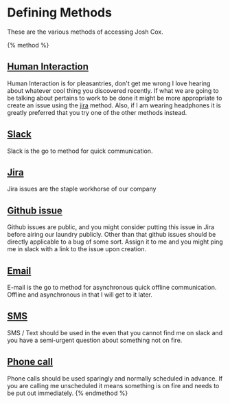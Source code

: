 # Defining Methods

These are the various methods of accessing Josh Cox.

{% method %}
## [Human Interaction](./human.md)

Human Interaction is for pleasantries, don't get me wrong I love
hearing about whatever cool thing you discovered recently. If what we are
going to be talking about pertains to work to be done it might be more
appropriate to create an issue using the [jira](./jira.md) method.  Also, if I am wearing
headphones it is greatly preferred that you try one of the other methods
instead.

## [Slack](./slack.md)

Slack is the go to method for quick communication.

## [Jira](./jira.md)

Jira issues are the staple workhorse of our company

## [Github issue](./github.md)

Github issues are public, and you might consider putting this issue in
Jira before airing our laundry publicly.  Other than that github issues
should be directly applicable to a bug of some sort. Assign it to me and
you might ping me in slack with a link to the issue upon creation.

## [Email](./email.md)

E-mail is the go to method for asynchronous quick offline communication.
Offline and asynchronous in that I will get to it later.

## [SMS](./sms.md)

SMS / Text should be used in the even that you cannot find me on slack
and you have a semi-urgent question about something not on fire.

## [Phone call](./phone.md)

Phone calls should be used sparingly and normally scheduled in advance.
If you are calling me unscheduled it means something is on fire and
needs to be put out immediately.
{% endmethod %}

